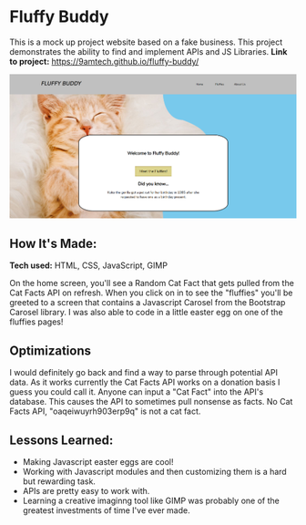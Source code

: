 # Fluffy Buddy
This is a mock up project website based on a fake business. This project demonstrates the ability to find and implement APIs and JS Libraries.
**Link to project:** https://9amtech.github.io/fluffy-buddy/

![Thumbnail for Fluffy Buddy. Shows a cute cat followed up by a random cat fact.](https://github.com/9AMTech/fluffy-buddy/blob/main/thumbnail.png?raw=true)

## How It's Made:

**Tech used:** HTML, CSS, JavaScript, GIMP

On the home screen, you'll see a Random Cat Fact that gets pulled from the Cat Facts API on refresh. When you click on in to see the "fluffies" you'll be greeted to a screen that contains a Javascript Carosel from the Bootstrap Carosel library. I was also able to code in a little easter egg on one of the fluffies pages!

## Optimizations

I would definitely go back and find a way to parse through potential API data. As it works currently the Cat Facts API works on a donation basis I guess you could call it. Anyone can input a "Cat Fact" into the API's database. This causes the API to sometimes pull nonsense as facts. No Cat Facts API, "oaqeiwuyrh903erp9q" is not a cat fact. 

## Lessons Learned:

- Making Javascript easter eggs are cool!
- Working with Javascript modules and then customizing them is a hard but rewarding task.
- APIs are pretty easy to work with. 
- Learning a creative imaginng tool like GIMP was probably one of the greatest investments of time I've ever made.
